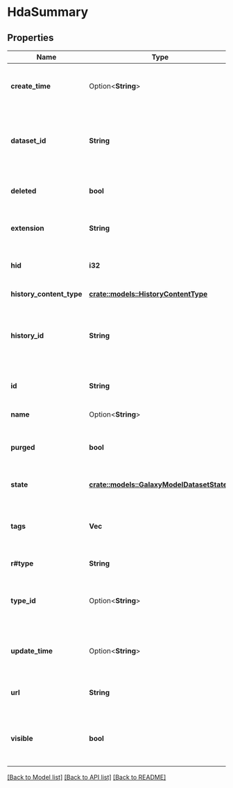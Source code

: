 # HdaSummary

## Properties

Name | Type | Description | Notes
------------ | ------------- | ------------- | -------------
**create_time** | Option<**String**> | The time and date this item was created. | [optional]
**dataset_id** | **String** | The encoded ID of the dataset associated with this item. | 
**deleted** | **bool** | Whether this item is marked as deleted. | 
**extension** | **String** | The extension of the dataset. | 
**hid** | **i32** | The index position of this item in the History. | 
**history_content_type** | [**crate::models::HistoryContentType**](HistoryContentType.md) | The type of this item. | 
**history_id** | **String** | The encoded ID of the history associated with this item. | 
**id** | **String** | The encoded ID of this entity. | 
**name** | Option<**String**> | The name of the item. | [optional]
**purged** | **bool** | Whether this dataset has been removed from disk. | 
**state** | [**crate::models::GalaxyModelDatasetStates**](galaxy__model__Dataset__states.md) | The current state of this dataset. | 
**tags** | **Vec<String>** | The collection of tags associated with an item. | 
**r#type** | **String** | The type of this item. | 
**type_id** | Option<**String**> | The type and the encoded ID of this item. Used for caching. | [optional]
**update_time** | Option<**String**> | The last time and date this item was updated. | [optional]
**url** | **String** | The relative URL to access this item. | 
**visible** | **bool** | Whether this item is visible or hidden to the user by default. | 

[[Back to Model list]](../README.md#documentation-for-models) [[Back to API list]](../README.md#documentation-for-api-endpoints) [[Back to README]](../README.md)


